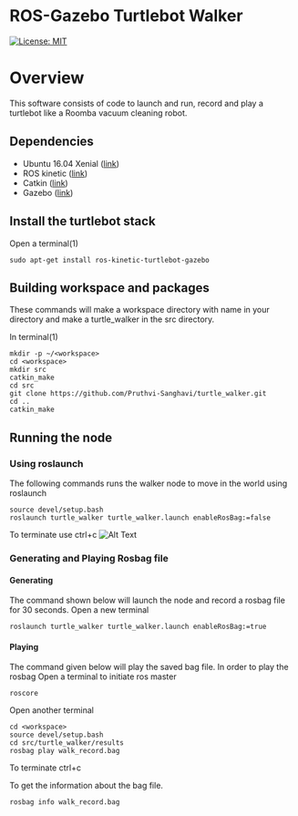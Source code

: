 # ROS-Gazebo Turtlebot Walker
[![License: MIT](https://img.shields.io/badge/License-MIT-yellow.svg)](https://opensource.org/licenses/MIT)

# Overview
This software consists of code to launch and run, record and play a turtlebot like a Roomba vacuum cleaning robot.

## Dependencies			
 - Ubuntu 16.04 Xenial ([link](http://releases.ubuntu.com/16.04/))
 - ROS kinetic ([link](http://wiki.ros.org/kinetic))
 - Catkin ([link](http://wiki.ros.org/catkin))  
 - Gazebo ([link](http://gazebosim.org/))

## Install the turtlebot stack
Open a terminal(1)
```
sudo apt-get install ros-kinetic-turtlebot-gazebo 
```

## Building workspace and packages
These commands will make a workspace directory with name <workspace> in your <home> directory and make a turtle_walker in the src directory.

In terminal(1)
```
mkdir -p ~/<workspace>
cd <workspace>
mkdir src
catkin_make
cd src
git clone https://github.com/Pruthvi-Sanghavi/turtle_walker.git
cd ..
catkin_make
```

## Running the node

### Using roslaunch
The following commands runs the walker node to move in the world using roslaunch
```
source devel/setup.bash
roslaunch turtle_walker turtle_walker.launch enableRosBag:=false 
```
To terminate use ctrl+c
![Alt Text](https://github.com/Pruthvi-Sanghavi/turtle_walker/blob/master/results/turtle_walker.gif)

### Generating and Playing Rosbag file

#### Generating
The command shown below will launch the node and record a rosbag file for 30 seconds.
Open a new terminal
```
roslaunch turtle_walker turtle_walker.launch enableRosBag:=true
```
#### Playing 
The command given below will play the saved bag file.
In order to play the rosbag
Open a terminal to initiate ros master
```
roscore
```
Open another terminal
```
cd <workspace>
source devel/setup.bash
cd src/turtle_walker/results
rosbag play walk_record.bag
```
To terminate ctrl+c

To get the information about the bag file.
```
rosbag info walk_record.bag
```



